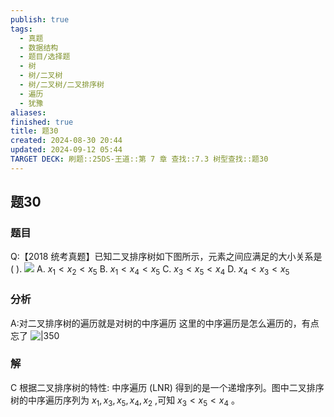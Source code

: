 ```yaml
---
publish: true
tags:
  - 真题
  - 数据结构
  - 题目/选择题
  - 树
  - 树/二叉树
  - 树/二叉树/二叉排序树
  - 遍历
  - 犹豫
aliases: 
finished: true
title: 题30
created: 2024-08-30 20:44
updated: 2024-09-12 05:44
TARGET DECK: 刷题::25DS-王道::第 7 章 查找::7.3 树型查找::题30
---
```

## 题30
### 题目
Q:【2018 统考真题】已知二叉排序树如下图所示，元素之间应满足的大小关系是 ( ).
![](https://img.hwenyi.live/202405291147204.webp)
A. ${x}_{1} < {x}_{2} < {x}_{5}$ 
B. ${x}_{1} < {x}_{4} < {x}_{5}$ 
C. ${x}_{3} < {x}_{5} < {x}_{4}$ 
D. ${x}_{4} < {x}_{3} < {x}_{5}$  
### 分析
A:对二叉排序树的遍历就是对树的中序遍历
这里的中序遍历是怎么遍历的，有点忘了
![|350](https://img.hwenyi.live/202409121342645.webp)
### 解
C
根据二叉排序树的特性: 中序遍历 (LNR) 得到的是一个递增序列。图中二叉排序树的中序遍历序列为 ${x}_{1},{x}_{3},{x}_{5},{x}_{4},{x}_{2}$ ,可知 ${x}_{3} < {x}_{5} < {x}_{4}$ 。


 